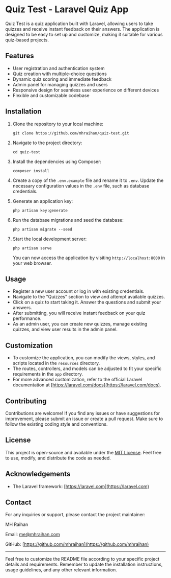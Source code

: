 # Quiz Test - Laravel Quiz App

Quiz Test is a quiz application built with Laravel, allowing users to take quizzes and receive instant feedback on their answers. The application is designed to be easy to set up and customize, making it suitable for various quiz-based projects.

## Features

- User registration and authentication system
- Quiz creation with multiple-choice questions
- Dynamic quiz scoring and immediate feedback
- Admin panel for managing quizzes and users
- Responsive design for seamless user experience on different devices
- Flexible and customizable codebase

## Installation

1. Clone the repository to your local machine:

   ```shell
   git clone https://github.com/mhraihan/quiz-test.git
   ```

2. Navigate to the project directory:

   ```shell
   cd quiz-test
   ```

3. Install the dependencies using Composer:

   ```shell
   composer install
   ```

4. Create a copy of the `.env.example` file and rename it to `.env`. Update the necessary configuration values in the `.env` file, such as database credentials.

5. Generate an application key:

   ```shell
   php artisan key:generate
   ```

6. Run the database migrations and seed the database:

   ```shell
   php artisan migrate --seed
   ```

7. Start the local development server:

   ```shell
   php artisan serve
   ```

   You can now access the application by visiting `http://localhost:8000` in your web browser.

## Usage

- Register a new user account or log in with existing credentials.
- Navigate to the "Quizzes" section to view and attempt available quizzes.
- Click on a quiz to start taking it. Answer the questions and submit your answers.
- After submitting, you will receive instant feedback on your quiz performance.
- As an admin user, you can create new quizzes, manage existing quizzes, and view user results in the admin panel.

## Customization

- To customize the application, you can modify the views, styles, and scripts located in the `resources` directory.
- The routes, controllers, and models can be adjusted to fit your specific requirements in the `app` directory.
- For more advanced customization, refer to the official Laravel documentation at [https://laravel.com/docs](https://laravel.com/docs).

## Contributing

Contributions are welcome! If you find any issues or have suggestions for improvement, please submit an issue or create a pull request. Make sure to follow the existing coding style and conventions.

## License

This project is open-source and available under the [MIT License](https://opensource.org/licenses/MIT). Feel free to use, modify, and distribute the code as needed.

## Acknowledgements

- The Laravel framework: [https://laravel.com](https://laravel.com)

## Contact

For any inquiries or support, please contact the project maintainer:

MH Raihan

Email: me@mhraihan.com

GitHub: [https://github.com/mhraihan](https://github.com/mhraihan)

---

Feel free to customize the README file according to your specific project details and requirements. Remember to update the installation instructions, usage guidelines, and any other relevant information.

